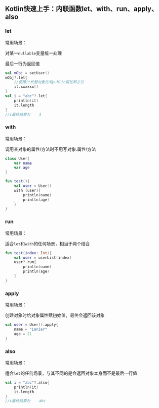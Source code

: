 ## Kotlin快速上手：内联函数let、with、run、apply、also

### let

常用场景：

对某一`nullable`变量统一处理

最后一行为返回值

```kotlin
val mObj = setUser()
mObj?.let{
    //使用it代替对象访问public属性和方法
    it.xxxxxx()
}
val i = "abc"?.let{
    println(it)
    it.length
}
//i最终结果为	3
```

### with

常用场景：

调用某对象的属性/方法时不用写对象.属性/方法

```kotlin
class User{
    var name
    var age
}

fun test(){
    val user = User()
    with (user){
        println(name)
        println(age)
    }
}
```

### run

常用场景：

适合`let`和`with`的任何场景，相当于两个结合

```kotlin
fun test(index: Int){
    val user = userList[index]
    user?.run{
        println(name)
        println(age)
    }
}
```

### apply

常用场景：

创建对象时给对象属性赋初始值，最终会返回该对象

```kotlin
val user = User().apply{
    name = "Lanier"
    age = 21
}
```

### also

常用场景：

适合`let`的任何场景，与其不同的是会返回对象本身而不是最后一行值

```kotlin
val i = "abc"?.also{
    println(it)
    it.length
}
//i最终结果为	abc
```

